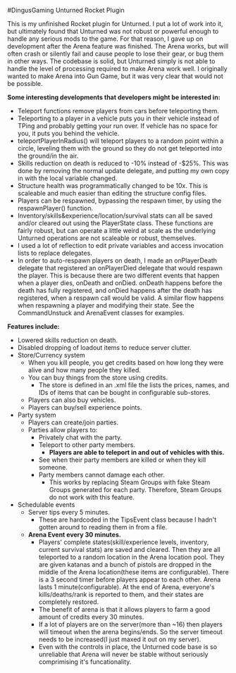 #DingusGaming Unturned Rocket Plugin

This is my unfinished Rocket plugin for Unturned. I put a lot of work into it, but ultimately found that Unturned was not robust or powerful enough to handle any serious mods to the game. For that reason, I gave up on development after the Arena feature was finished. The Arena works, but will often crash or silently fail and cause people to lose their gear, or bug them in other ways. The codebase is solid, but Unturned simply is not able to handle the level of processing required to make Arena work well. I originally wanted to make Arena into Gun Game, but it was very clear that would not be possible.

**Some interesting developments that developers might be interested in:**
* Teleport functions remove players from cars before teleporting them.
* Teleporting to a player in a vehicle puts you in their vehicle instead of TPing and probably getting your run over. If vehicle has no space for you, it puts you behind the vehicle.
* teleportPlayerInRadius() will teleport players to a random point within a circle, leveling them with the ground so they do not get teleported into the ground/in the air.
* Skills reduction on death is reduced to -10% instead of -$25%. This was done by removing the normal update delegate, and putting my own copy in with the local variable changed.
* Structure health was programmatically changed to be 10x. This is scaleable and much easier than editing the structure config files.
* Players can be respawned, bypassing the respawn timer, by using the respawnPlayer() function.
* Inventory/skills&experience/location/survival stats can all be saved and/or cleared out using the PlayerState class. These functions are fairly robust, but can operate a little weird at scale as the underlying Unturned operations are not scaleable or robust, themselves.
* I used a lot of reflection to edit private variables and access invocation lists to replace delegates.
* In order to auto-respawn players on death, I made an onPlayerDeath delegate that registered an onPlayerDied delegate that would respawn the player. This is because there are two different events that happen when a player dies, onDeath and onDied. onDeath happens before the death has fully registered, and onDied happens after the death has registered, when a respawn call would be valid. A similar flow happens when respawning a player and modifying their state. See the CommandUnstuck and ArenaEvent classes for examples.

**Features include:**
* Lowered skills reduction on death.
* Disabled dropping of loadout items to reduce server clutter.
* Store/Currency system
  * When you kill people, you get credits based on how long they were alive and how many people they killed.
  * You can buy things from the store using credits.
    * The store is defined in an .xml file the lists the prices, names, and IDs of items that can be bought in configurable sub-stores.
  * Players can also buy vehicles.
  * Players can buy/sell experience points.
* Party system
  * Players can create/join parties.
  * Parties allow players to:
    * Privately chat with the party.
    * Teleport to other party members.
      * **Players are able to teleport in and out of vehicles with this.**
    * See when their party members are killed or when they kill someone.
    * Party members cannot damage each other.
      * This works by replacing Steam Groups with fake Steam Groups generated for each party. Therefore, Steam Groups do not work with this feature.
* Schedulable events
  * Server tips every 5 minutes.
    * These are hardcoded in the TipsEvent class because I hadn't gotten around to reading them in from a file.
  * **Arena Event every 30 minutes.**
    * Players' complete states(skill/experience levels, inventory, current survival stats) are saved and cleared. Then they are all teleported to a random location in the Arena location pool. They are given katanas and a bunch of pistols are dropped in the middle of the Arena location(these items are configurable). There is a 3 second timer before players appear to each other. Arena lasts 1 minute(configurable). At the end of Arena, everyone's kills/deaths/rank is reported to them, and their states are completely restored.
    * The benefit of arena is that it allows players to farm a good amount of credits every 30 minutes.
    * If a lot of players are on the server(more than ~16) then players will timeout when the arena begins/ends. So the server timeout needs to be increased(I just maxed it out on my server).
    * Even with the controls in place, the Unturned code base is so unreliable that Arena will never be stable without seriously comprimising it's funcationality.
